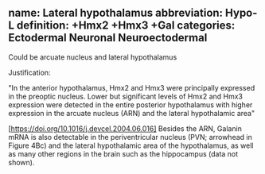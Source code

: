 name: Lateral hypothalamus
abbreviation: Hypo-L
definition: +Hmx2 +Hmx3 +Gal
categories: Ectodermal Neuronal Neuroectodermal
---

Could be arcuate nucleus and lateral hypothalamus

Justification:

"In the anterior hypothalamus, Hmx2 and Hmx3 were principally expressed in the preoptic nucleus. 
Lower but significant levels of Hmx2 and Hmx3 expression were detected in the entire posterior 
hypothalamus with higher expression in the arcuate nucleus (ARN) and the lateral hypothalamic area"

[https://doi.org/10.1016/j.devcel.2004.06.016]
Besides the ARN, Galanin mRNA is also detectable in the periventricular nucleus 
(PVN; arrowhead in Figure 4Bc) and the lateral hypothalamic area of the hypothalamus, 
as well as many other regions in the brain such as the hippocampus (data not shown).


